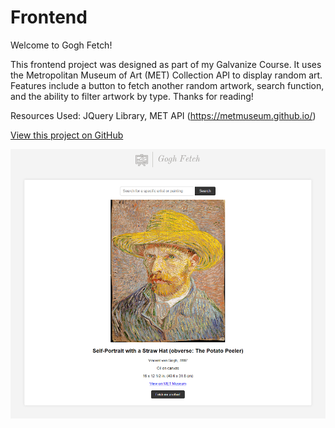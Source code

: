 # Frontend

Welcome to Gogh Fetch!

This frontend project was designed as part of my Galvanize Course. It uses the Metropolitan Museum of Art (MET) Collection API to display random art. Features include a button to fetch another random artwork, search function, and the ability to filter artwork by type. Thanks for reading!


Resources Used:
JQuery Library, MET API (https://metmuseum.github.io/)

[View this project on GitHub](https://github.com/nateykliu/Frontend)

![ScreenShot](https://github.com/nateykliu/Gogh-Fetch/blob/master/images/preview.PNG?raw=true)
